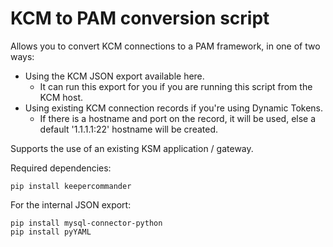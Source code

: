 # KCM to PAM conversion script

Allows you to convert KCM connections to a PAM framework, in one of two ways:  
- Using the KCM JSON export available here.
  - It can run this export for you if you are running this script from the KCM host.
- Using existing KCM connection records if you're using Dynamic Tokens.
  - If there is a hostname and port on the record, it will be used, else a default '1.1.1.1:22' hostname will be created.

Supports the use of an existing KSM application / gateway.

Required dependencies:  
```
pip install keepercommander
```  
For the internal JSON export:  
```
pip install mysql-connector-python
pip install pyYAML
```
